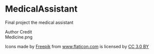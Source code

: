 # MedicalAssistant
Final project the medical assistant


Author Credit
<br>Medicine.png
<div>Icons made by <a href="https://www.freepik.com/" title="Freepik">Freepik</a> from <a href="https://www.flaticon.com/"title="Flaticon">www.flaticon.com</a>
is licensed by <a href="http://creativecommons.org/licenses/by/3.0/" title="Creative Commons BY 3.0" target="_blank">CC 3.0 BY</a></div>
